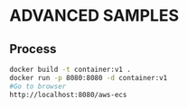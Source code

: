 # ADVANCED SAMPLES

## Process

```bash
docker build -t container:v1 .
docker run -p 8080:8080 -d container:v1
#Go to browser
http://localhost:8080/aws-ecs
```
